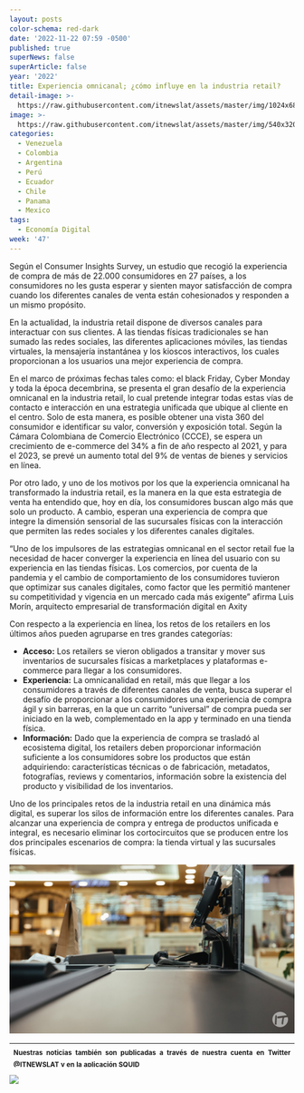 ```yaml
---
layout: posts
color-schema: red-dark
date: '2022-11-22 07:59 -0500'
published: true
superNews: false
superArticle: false
year: '2022'
title: Experiencia omnicanal; ¿cómo influye en la industria retail?
detail-image: >-
  https://raw.githubusercontent.com/itnewslat/assets/master/img/1024x680/caja-de-retail-g.jpg
image: >-
  https://raw.githubusercontent.com/itnewslat/assets/master/img/540x320/caja-de-retail-p.jpg
categories:
  - Venezuela
  - Colombia
  - Argentina
  - Perú
  - Ecuador
  - Chile
  - Panama
  - Mexico
tags:
  - Economía Digital
week: '47'
---
```

Según el Consumer Insights Survey, un estudio que recogió la experiencia de compra de más de 22.000 consumidores en 27 países, a los consumidores no les gusta esperar y sienten mayor satisfacción de compra cuando los diferentes canales de venta están cohesionados y responden a un mismo propósito.

En la actualidad, la industria retail dispone de diversos canales para interactuar con sus clientes. A las tiendas físicas tradicionales se han sumado las redes sociales, las diferentes aplicaciones móviles, las tiendas virtuales, la mensajería instantánea y los kioscos interactivos, los cuales proporcionan a los usuarios una mejor experiencia de compra.
 
En el marco de próximas fechas tales como: el black Friday, Cyber Monday y toda la época decembrina, se presenta el gran desafío de la experiencia omnicanal en la industria retail, lo cual pretende integrar todas estas vías de contacto e interacción en una estrategia unificada que ubique al cliente en el centro. Solo de esta manera, es posible obtener una vista 360 del consumidor e identificar su valor, conversión y exposición total. Según la Cámara Colombiana de Comercio Electrónico (CCCE), se espera un crecimiento de e-commerce del  34% a fin de año respecto al 2021, y para el 2023, se prevé un aumento total del 9% de ventas de bienes y servicios en línea.
 
Por otro lado, y uno de los motivos por los que la experiencia omnicanal ha transformado la industria retail, es la manera en la que esta estrategia de venta ha entendido que, hoy en día, los consumidores buscan algo más que solo un producto. A cambio, esperan una experiencia de compra que integre la dimensión sensorial de las sucursales físicas con la interacción que permiten las redes sociales y los diferentes canales digitales.

“Uno de los impulsores de las estrategias omnicanal en el sector retail fue la necesidad de hacer converger la experiencia en línea del usuario con su experiencia en las tiendas físicas. Los comercios, por cuenta de la pandemia y el cambio de comportamiento de los consumidores tuvieron que optimizar sus canales digitales, como factor que les permitió mantener su competitividad y vigencia en un mercado cada más exigente” afirma Luis Morín, arquitecto empresarial de transformación digital en Axity

Con respecto a la experiencia en línea, los retos de los retailers en los últimos años pueden agruparse en tres grandes categorías:

- **Acceso:** Los retailers se vieron obligados a transitar y mover sus inventarios de sucursales físicas a marketplaces y plataformas e-commerce para llegar a los consumidores.
- **Experiencia:** La omnicanalidad en retail, más que llegar a los consumidores a través de diferentes canales de venta, busca superar el desafío de proporcionar a los consumidores una experiencia de compra ágil y sin barreras, en la que un carrito “universal” de compra pueda ser iniciado en la web, complementado en la app y terminado en una tienda física.
- **Información:** Dado que la experiencia de compra se trasladó al ecosistema digital, los retailers deben proporcionar información suficiente a los consumidores sobre los productos que están adquiriendo: características técnicas o de fabricación, metadatos, fotografías, reviews y comentarios, información sobre la existencia del producto y visibilidad de los inventarios.

Uno de los principales retos de la industria retail en una dinámica más digital, es superar los silos de información entre los diferentes canales. Para alcanzar una experiencia de compra y entrega de productos unificada e integral, es necesario eliminar los cortocircuitos que se producen entre los dos principales escenarios de compra: la tienda virtual y las sucursales físicas.

![](https://raw.githubusercontent.com/itnewslat/assets/master/img/540x320/caja-de-retail-p.jpg)

<table style="height: 42px;" width="569">
<tbody>
<tr>
<td style="text-align: justify;"><sub><strong>Nuestras noticias también son publicadas a través de nuestra cuenta en Twitter <a href="https://twitter.com/itnewslat?lang=es">@ITNEWSLAT</a> y en la aplicación <a href="https://squidapp.co/en/">SQUID</a></strong></sub></td>
</tr>
</tbody>
</table>

<img src="https://tracker.metricool.com/c3po.jpg?hash=56f88a41e39ab42c063cc51676587a04"/>